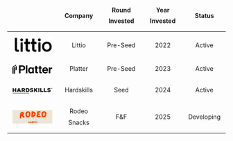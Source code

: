 <div style="line-height: 1.8;">
  <table style="border-collapse: collapse; width: 100%; border: none;">
    <thead style="background-color: transparent;">
      <tr>
        <th style="border: none; padding: 0.75rem; text-align: left;"></th>
        <th style="text-align: center; border: none; padding: 0.75rem;">Company</th>
        <th style="text-align: center; border: none; padding: 0.75rem;">Round Invested</th>
        <th style="text-align: center; border: none; padding: 0.75rem;">Year Invested</th>
        <th style="text-align: center; border: none; padding: 0.75rem;">Status</th>
      </tr>
    </thead>
    <tbody>
        <tr>
        <td style="text-align: left; border: none; padding: 0.75rem;">
          <a href="https://www.littio.co" target="_blank" rel="noopener noreferrer">
            <img src="/images/littio.png" alt="Littio Logo" style="max-height: 50px; width: auto; vertical-align: middle;">
          </a>
        </td>
        <td style="text-align: center; border: none; padding: 0.75rem; vertical-align: middle;">Littio</td>
        <td style="text-align: center; border: none; padding: 0.75rem; vertical-align: middle;">Pre-Seed</td>
        <td style="text-align: center; border: none; padding: 0.75rem; vertical-align: middle;">2022</td>
        <td style="text-align: center; border: none; padding: 0.75rem; vertical-align: middle;">Active</td>
      </tr>
      <tr>
        <td style="text-align: left; border: none; padding: 0.75rem;">
          <a href="https://www.platter.com" target="_blank" rel="noopener noreferrer">
            <img src="/images/platter.svg" alt="Platter Logo" style="max-height: 50px; width: auto; vertical-align: middle;">
          </a>
        </td>
        <td style="text-align: center; border: none; padding: 0.75rem; vertical-align: middle;">Platter</td>
        <td style="text-align: center; border: none; padding: 0.75rem; vertical-align: middle;">Pre-Seed</td>
        <td style="text-align: center; border: none; padding: 0.75rem; vertical-align: middle;">2023</td>
        <td style="text-align: center; border: none; padding: 0.75rem; vertical-align: middle;">Active</td>
      </tr>
      <tr>
        <td style="text-align: left; border: none; padding: 0.75rem;">
          <a href="https://www.hardskills.com" target="_blank" rel="noopener noreferrer">
            <img src="/images/hardskills.png" alt="Hardskills Logo" style="max-height: 50px; width: auto; vertical-align: middle;">
          </a>
        </td>
        <td style="text-align: center; border: none; padding: 0.75rem; vertical-align: middle;">Hardskills</td>
        <td style="text-align: center; border: none; padding: 0.75rem; vertical-align: middle;">Seed</td>
        <td style="text-align: center; border: none; padding: 0.75rem; vertical-align: middle;">2024</td>
        <td style="text-align: center; border: none; padding: 0.75rem; vertical-align: middle;">Active</td>
      </tr>
      <tr>
        <td style="text-align: left; border: none; padding: 0.75rem;">
          <a href="https://www.rodeosnacks.com" target="_blank" rel="noopener noreferrer">
            <img src="/images/rodeosnacks.png" alt="Rodeo Snacks Logo" style="max-height: 50px; width: auto; vertical-align: middle;">
          </a>
        </td>
        <td style="text-align: center; border: none; padding: 0.75rem; vertical-align: middle;">Rodeo Snacks</td>
        <td style="text-align: center; border: none; padding: 0.75rem; vertical-align: middle;">F&F</td>
        <td style="text-align: center; border: none; padding: 0.75rem; vertical-align: middle;">2025</td>
        <td style="text-align: center; border: none; padding: 0.75rem; vertical-align: middle;">Developing</td>
      </tr>
    </tbody>
  </table>
</div>
